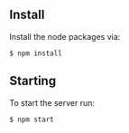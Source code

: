 ## Install

Install the node packages via:

`$ npm install`

## Starting

To start the server run:

`$ npm start`